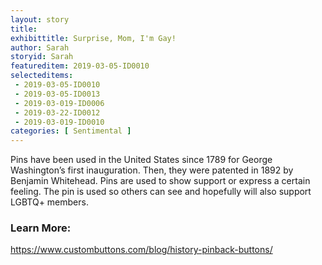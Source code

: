 ```yaml
---
layout: story
title: 
exhibittitle: Surprise, Mom, I'm Gay! 
author: Sarah
storyid: Sarah
featureditem: 2019-03-05-ID0010
selecteditems:
 - 2019-03-05-ID0010
 - 2019-03-05-ID0013
 - 2019-03-019-ID0006
 - 2019-03-22-ID0012
 - 2019-03-019-ID0010
categories: [ Sentimental ]
---
```


 Pins have been used in the United States since 1789 for George Washington’s first inauguration. Then, they were patented in 1892 by Benjamin Whitehead. Pins are used to show support or express a certain feeling. The pin is used so others can see and hopefully will also support LGBTQ+ members.

### Learn More:

https://www.custombuttons.com/blog/history-pinback-buttons/
